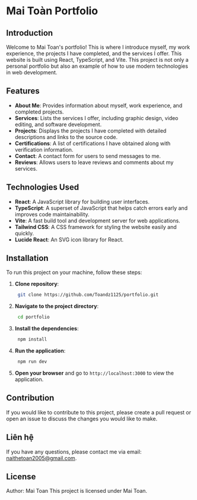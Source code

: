 # Mai Toàn Portfolio

## Introduction

Welcome to Mai Toan's portfolio! This is where I introduce myself, my work experience, the projects I have completed, and the services I offer. This website is built using React, TypeScript, and Vite. This project is not only a personal portfolio but also an example of how to use modern technologies in web development.

## Features

- **About Me**: Provides information about myself, work experience, and completed projects.
- **Services**: Lists the services I offer, including graphic design, video editing, and software development.
- **Projects**: Displays the projects I have completed with detailed descriptions and links to the source code.
- **Certifications**: A list of certifications I have obtained along with verification information.
- **Contact**: A contact form for users to send messages to me.
- **Reviews**: Allows users to leave reviews and comments about my services.

## Technologies Used

- **React**: A JavaScript library for building user interfaces.
- **TypeScript**: A superset of JavaScript that helps catch errors early and improves code maintainability.
- **Vite**: A fast build tool and development server for web applications.
- **Tailwind CSS**: A CSS framework for styling the website easily and quickly.
- **Lucide React**: An SVG icon library for React.

## Installation

To run this project on your machine, follow these steps:

1. **Clone repository**:

   ```bash
    git clone https://github.com/Toandz1125/portfolio.git
2. **Navigate to the project directory**:

   ```bash
    cd portfolio
   ```
3. **Install the dependencies**:

   ```bash
    npm install
   ```
4. **Run the application**:

   ```bash
    npm run dev
   ```
5. **Open your browser** and go to `http://localhost:3000` to view the application.

## Contribution
If you would like to contribute to this project, please create a pull request or open an issue to discuss the changes you would like to make.

## Liên hệ
If you have any questions, please contact me via email: naithetoan2005@gmail.com.

## License
Author: Mai Toan
This project is licensed under Mai Toan.
